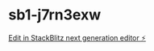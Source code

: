 # sb1-j7rn3exw

[Edit in StackBlitz next generation editor ⚡️](https://stackblitz.com/~/github.com/salmanulfarisys/sb1-j7rn3exw)